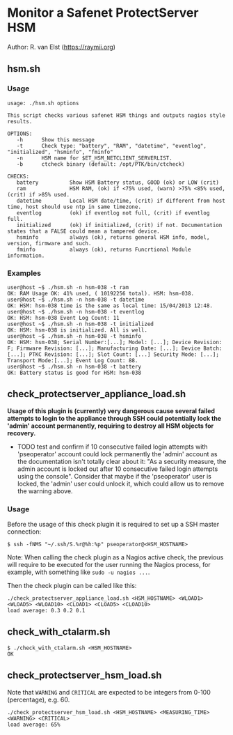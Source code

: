 # Monitor a Safenet ProtectServer HSM
Author: R. van Elst (https://raymii.org)

## hsm.sh

### Usage

    usage: ./hsm.sh options

    This script checks various safenet HSM things and outputs nagios style results.

    OPTIONS:
       -h      Show this message
       -t      Check type: "battery", "RAM", "datetime", "eventlog", "initialized", "hsminfo", "fminfo"
       -n      HSM name for $ET_HSM_NETCLIENT_SERVERLIST.
       -b      ctcheck binary (default: /opt/PTK/bin/ctcheck)

    CHECKS:
       battery          Show HSM Battery status, GOOD (ok) or LOW (crit)
       ram              HSM RAM, (ok) if <75% used, (warn) >75% <85% used, (crit) if >85% used.
       datetime         Local HSM date/time, (crit) if different from host time, host should use ntp in same timezone.
       eventlog         (ok) if eventlog not full, (crit) if eventlog full.
       initialized      (ok) if initialized, (crit) if not. Documentation states that a FALSE could mean a tampered device.
       hsminfo          always (ok), returns general HSM info, model, version, firmware and such.
       fminfo           always (ok), returns Funcrtional Module information.




### Examples

    user@host ~$ ./hsm.sh -n hsm-038 -t ram
    OK: RAM Usage OK: 41% used, ( 10192256 total). HSM: hsm-038.
    user@host ~$ ./hsm.sh -n hsm-038 -t datetime
    OK: HSM: hsm-038 time is the same as local time: 15/04/2013 12:48.
    user@host ~$ ./hsm.sh -n hsm-038 -t eventlog
    OK: HSM: hsm-038 Event Log Count: 11
    user@host ~$ ./hsm.sh -n hsm-038 -t initialized
    OK: HSM: hsm-038 is initialized. All is well.
    user@host ~$ ./hsm.sh -n hsm-038 -t hsminfo
    OK: HSM: hsm-038; Serial Number:[...]; Model: [...]; Device Revision: F; Firmware Revision: [...]; Manufacturing Date: [...]; Device Batch: [...]; PTKC Revision: [...]; Slot Count: [...] Security Mode: [...]; Transport Mode:[...]; Event Log Count: 88.
    user@host ~$ ./hsm.sh -n hsm-038 -t battery
    OK: Battery status is good for HSM: hsm-038

## check_protectserver_appliance_load.sh

**Usage of this plugin is (currently) very dangerous cause several failed attempts to login to the appliance through SSH could potentially lock the 'admin' account permanently, requiring to destroy all HSM objects for recovery.**

- TODO test and confirm if 10 consecutive failed login attempts with 'pseoperator' account could lock permanently the 'admin' account as the documentation isn't totally clear about it: "As a security measure, the admin account is locked out after 10 consecutive failed login attempts using the console". Consider that maybe if the 'pseoperator' user is locked, the 'admin' user could unlock it, which could allow us to remove the warning above.

### Usage

Before the usage of this check plugin it is required to set up a SSH master connection:

```
$ ssh -fNMS "~/.ssh/S.%r@%h:%p" pseoperator@<HSM_HOSTNAME>
```

Note: When calling the check plugin as a Nagios active check, the previous will require to be executed for the user running the Nagios process, for example, with something like `sudo -u nagios ...`. 

Then the check plugin can be called like this:

```
./check_protectserver_appliance_load.sh <HSM_HOSTNAME> <WLOAD1> <WLOAD5> <WLOAD10> <CLOAD1> <CLOAD5> <CLOAD10>
load average: 0.3 0.2 0.1
```

## check_with_ctalarm.sh

```
$ ./check_with_ctalarm.sh <HSM_HOSTNAME>
OK
```

## check_protectserver_hsm_load.sh

Note that `WARNING` and `CRITICAL` are expected to be integers from 0-100 (percentage), e.g. 60.

```
./check_protectserver_hsm_load.sh <HSM_HOSTNAME> <MEASURING_TIME> <WARNING> <CRITICAL>
load average: 65%
```
